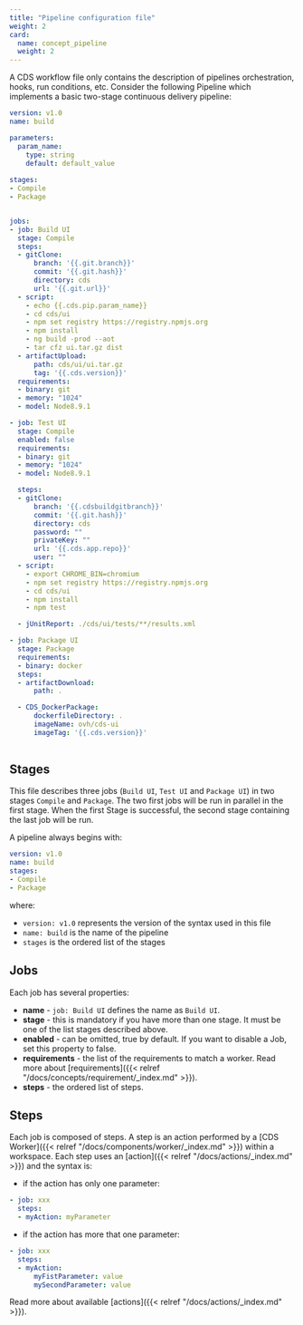 ```yaml
---
title: "Pipeline configuration file"
weight: 2
card: 
  name: concept_pipeline
  weight: 2
---
```



A CDS workflow file only contains the description of pipelines orchestration, hooks, run conditions, etc. 
Consider the following Pipeline which implements a basic two-stage continuous delivery pipeline:

```yaml
version: v1.0
name: build

parameters:
  param_name:
    type: string
    default: default_value
    
stages:
- Compile
- Package


jobs:
- job: Build UI
  stage: Compile
  steps:
  - gitClone:
      branch: '{{.git.branch}}'
      commit: '{{.git.hash}}'
      directory: cds
      url: '{{.git.url}}'
  - script:
    - echo {{.cds.pip.param_name}}  
    - cd cds/ui
    - npm set registry https://registry.npmjs.org
    - npm install
    - ng build -prod --aot
    - tar cfz ui.tar.gz dist
  - artifactUpload:
      path: cds/ui/ui.tar.gz
      tag: '{{.cds.version}}'
  requirements:
  - binary: git
  - memory: "1024"
  - model: Node8.9.1

- job: Test UI
  stage: Compile
  enabled: false
  requirements:
  - binary: git
  - memory: "1024"
  - model: Node8.9.1

  steps:
  - gitClone:
      branch: '{{.cdsbuildgitbranch}}'
      commit: '{{.git.hash}}'
      directory: cds
      password: ""
      privateKey: ""
      url: '{{.cds.app.repo}}'
      user: ""
  - script:
    - export CHROME_BIN=chromium
    - npm set registry https://registry.npmjs.org
    - cd cds/ui
    - npm install
    - npm test

  - jUnitReport: ./cds/ui/tests/**/results.xml

- job: Package UI
  stage: Package
  requirements:
  - binary: docker
  steps:
  - artifactDownload:
      path: .

  - CDS_DockerPackage:
      dockerfileDirectory: .
      imageName: ovh/cds-ui
      imageTag: '{{.cds.version}}'
  
```

## Stages

This file describes three jobs (`Build UI`, `Test UI` and `Package UI`) in two stages `Compile` and `Package`. The two first jobs will be run in parallel in the first stage. When the first Stage is successful, the second stage containing the last job will be run.

A pipeline always begins with:

```yaml
version: v1.0
name: build
stages:
- Compile
- Package
```

where:

* `version: v1.0` represents the version of the syntax used in this file
* `name: build` is the name of the pipeline
* `stages` is the ordered list of the stages


## Jobs

Each job has several properties:

* **name** - `job: Build UI` defines the name as `Build UI`.
* **stage** - this is mandatory if you have more than one stage. It must be one of the list stages described above.
* **enabled** - can be omitted, true by default. If you want to disable a Job, set this property to false.
* **requirements** - the list of the requirements to match a worker. Read more about [requirements]({{< relref "/docs/concepts/requirement/_index.md" >}}).
* **steps** - the ordered list of steps.

## Steps

Each job is composed of steps. A step is an action performed by a [CDS Worker]({{< relref "/docs/components/worker/_index.md" >}}) within a workspace. Each step uses an [action]({{< relref "/docs/actions/_index.md" >}}) and the syntax is:

* if the action has only one parameter:

```yaml
- job: xxx
  steps:
  - myAction: myParameter
```

* if the action has more that one parameter:

```yaml
- job: xxx
  steps:
  - myAction: 
      myFistParameter: value
      mySecondParameter: value
```

Read more about available [actions]({{< relref "/docs/actions/_index.md" >}}).
